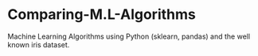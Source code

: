 # Comparing-M.L-Algorithms
Machine Learning Algorithms using Python (sklearn, pandas) and the well known iris dataset.

